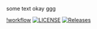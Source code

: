 some text
okay
ggg

[!workflow](https://github.com/<UserName>/<RepositoryName>/actions/workflows/main.yml/badge.svg)
[![LICENSE](https://img.shields.io/github/license/<github-username>/sem.svg?style=flat-square)](https://github.com/<github-username>/sem/blob/master/LICENSE)
[![Releases](https://img.shields.io/github/release/<github-username>/sem/all.svg?style=flat-square)](https://github.com/<github-username>/sem/releases)